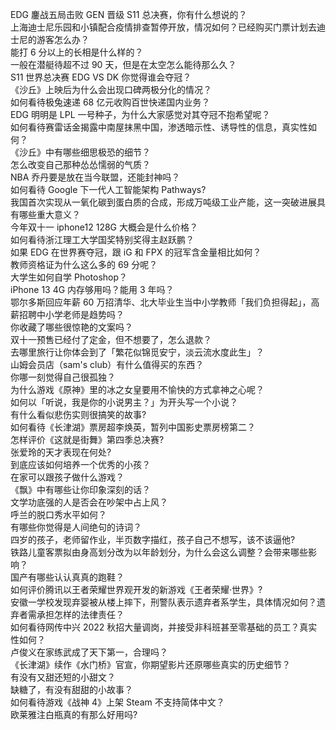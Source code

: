 EDG 鏖战五局击败 GEN 晋级 S11 总决赛，你有什么想说的？  
上海迪士尼乐园和小镇配合疫情排查暂停开放，情况如何？已经购买门票计划去迪士尼的游客怎么办？  
能打 6 分以上的长相是什么样的？  
一般在潜艇待超不过 90 天，但是在太空怎么能待那么久？  
S11 世界总决赛 EDG VS DK 你觉得谁会夺冠？  
《沙丘》上映后为什么会出现口碑两极分化的情况？  
如何看待极兔速递 68 亿元收购百世快递国内业务？  
EDG 明明是 LPL 一号种子，为什么大家感觉对其夺冠不抱希望呢？  
如何看待赛雷话金揭露中南屋抹黑中国，渗透暗示性、诱导性的信息，真实性如何？  
《沙丘》中有哪些细思极恐的细节？  
怎么改变自己那种怂怂懦弱的气质？  
NBA 乔丹要是放在当今联盟，还能封神吗？  
如何看待 Google 下一代人工智能架构 Pathways?  
我国首次实现从一氧化碳到蛋白质的合成，形成万吨级工业产能，这一突破进展具有哪些重大意义？  
今年双十一 iphone12 128G 大概会是什么价格？  
如何看待浙江理工大学国奖特别奖得主赵跃鹏？  
如果 EDG 在世界赛夺冠，跟 iG 和 FPX 的冠军含金量相比如何？  
教师资格证为什么这么多的 69 分呢？  
大学生如何自学 Photoshop？  
iPhone 13 4G 内存够用吗？能用 3 年吗？  
鄂尔多斯回应年薪 60 万招清华、北大毕业生当中小学教师「我们负担得起」，高薪招聘中小学老师是趋势吗？  
你收藏了哪些很惊艳的文案吗？  
双十一预售已经付了定金，但不想要了，怎么退款？  
去哪里旅行让你体会到了「繁花似锦觅安宁，淡云流水度此生」？  
山姆会员店（sam's club）有什么值得买的东西？  
你哪一刻觉得自己很孤独？  
为什么游戏《原神》里的冰之女皇要用不愉快的方式拿神之心呢？  
如何以「听说，我是你的小说男主？」为开头写一个小说？  
有什么看似悲伤实则很搞笑的故事?  
如何看待《长津湖》票房超李焕英，暂列中国影史票房榜第二？  
怎样评价《这就是街舞》第四季总决赛?  
张爱玲的天才表现在何处?  
到底应该如何培养一个优秀的小孩？  
在家可以跟孩子做什么游戏？  
《飘》中有哪些让你印象深刻的话？  
文学功底强的人是否会在吵架中占上风？  
呼兰的脱口秀水平如何？  
有哪些你觉得是人间绝句的诗词？  
四岁的孩子，老师留作业，半页数字描红，孩子自己不想写，该不该逼他?  
铁路儿童客票拟由身高划分改为以年龄划分，为什么会这么调整？会带来哪些影响？  
国产有哪些认认真真的跑鞋？  
如何评价腾讯以王者荣耀世界观开发的新游戏《王者荣耀·世界》?  
安徽一学校发现弃婴被从楼上摔下，刑警队表示遗弃者系学生，具体情况如何？遗弃者需承担怎样的法律责任？  
如何看待网传中兴 2022 秋招大量调岗，并接受非科班甚至零基础的员工？真实性如何？  
卢俊义在家练武成了天下第一，合理吗？  
《长津湖》续作《水门桥》官宣，你期望影片还原哪些真实的历史细节？  
有没有又甜还短的小甜文？  
缺糖了，有没有甜甜的小故事？  
如何看待游戏《战神 4》上架 Steam 不支持简体中文？  
欧莱雅注白瓶真的有那么好用吗?  

